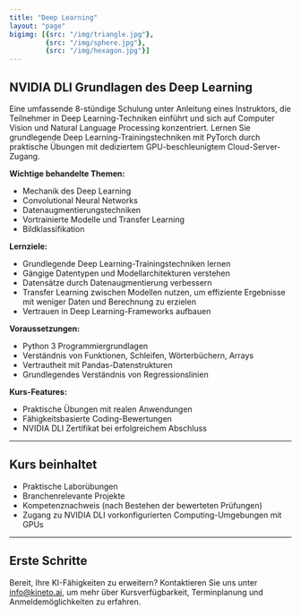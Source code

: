 ```yaml
---
title: "Deep Learning"
layout: "page"
bigimg: [{src: "/img/triangle.jpg"}, 
         {src: "/img/sphere.jpg"}, 
         {src: "/img/hexagon.jpg"}]
---
```


## NVIDIA DLI Grundlagen des Deep Learning

Eine umfassende 8-stündige Schulung unter Anleitung eines Instruktors, die Teilnehmer in Deep Learning-Techniken einführt und sich auf Computer Vision und Natural Language Processing konzentriert. Lernen Sie grundlegende Deep Learning-Trainingstechniken mit PyTorch durch praktische Übungen mit dediziertem GPU-beschleunigtem Cloud-Server-Zugang.

**Wichtige behandelte Themen:**
- Mechanik des Deep Learning
- Convolutional Neural Networks
- Datenaugmentierungstechniken
- Vortrainierte Modelle und Transfer Learning
- Bildklassifikation

**Lernziele:**
- Grundlegende Deep Learning-Trainingstechniken lernen
- Gängige Datentypen und Modellarchitekturen verstehen
- Datensätze durch Datenaugmentierung verbessern
- Transfer Learning zwischen Modellen nutzen, um effiziente Ergebnisse mit weniger Daten und Berechnung zu erzielen
- Vertrauen in Deep Learning-Frameworks aufbauen

**Voraussetzungen:**
- Python 3 Programmiergrundlagen
- Verständnis von Funktionen, Schleifen, Wörterbüchern, Arrays
- Vertrautheit mit Pandas-Datenstrukturen
- Grundlegendes Verständnis von Regressionslinien

**Kurs-Features:**
- Praktische Übungen mit realen Anwendungen
- Fähigkeitsbasierte Coding-Bewertungen
- NVIDIA DLI Zertifikat bei erfolgreichem Abschluss

---

## Kurs beinhaltet
- Praktische Laborübungen
- Branchenrelevante Projekte
- Kompetenznachweis (nach Bestehen der bewerteten Prüfungen)
- Zugang zu NVIDIA DLI vorkonfigurierten Computing-Umgebungen mit GPUs

---

## Erste Schritte

Bereit, Ihre KI-Fähigkeiten zu erweitern? Kontaktieren Sie uns unter info@kineto.ai, um mehr über Kursverfügbarkeit, Terminplanung und Anmeldemöglichkeiten zu erfahren.